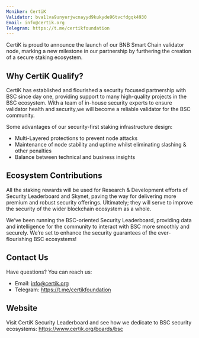 ```yaml
---
Moniker: CertiK
Validator: bva1lva9unyerjwcnayyd9kukyde96tvcfdgqk4930
Email: info@certik.org
Telegram: https://t.me/certikfoundation
---
```

CertiK is proud to announce the launch of our BNB Smart Chain validator node, marking a new milestone in our partnership by furthering the creation of a secure staking ecosystem.

## Why CertiK Qualify?
CertiK has established and flourished a security focused partnership with BSC since day one, providing support to many high-quality projects in the BSC ecosystem. With a team of in-house security experts to ensure validator health and security,we will become a reliable validator for the BSC community.  

Some advantages of our security-first staking infrastructure design:  
-   Multi-Layered protections to prevent node attacks
-   Maintenance of node stability and uptime whilst eliminating slashing & other penalties
-   Balance between technical and business insights

## Ecosystem Contributions
All the staking rewards will be used for Research & Development efforts of Security Leaderboard and Skynet, paving the way for delivering more premium and robust security offerings. Ultimately; they will serve to improve the security of the wider blockchain ecosystem as a whole.

We’ve been running the BSC-oriented Security Leaderboard, providing data and intelligence for the community to interact with BSC more smoothly and securely. We’re set to enhance the security guarantees of the ever-flourishing BSC ecosystems!

## Contact Us
Have questions? You can reach us:
- Email: info@certik.org
- Telegram: https://t.me/certikfoundation

## Website
Visit CertiK Security Leaderboard and see how we dedicate to BSC security ecosystems: https://www.certik.org/boards/bsc
